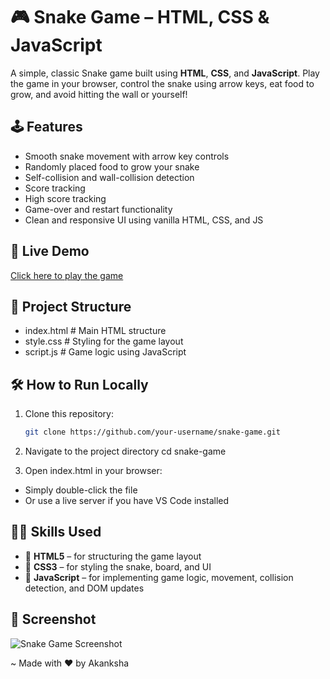# 🎮 Snake Game – HTML, CSS & JavaScript

A simple, classic Snake game built using **HTML**, **CSS**, and **JavaScript**. Play the game in your browser, control the snake using arrow keys, eat food to grow, and avoid hitting the wall or yourself!

## 🕹️ Features

- Smooth snake movement with arrow key controls
- Randomly placed food to grow your snake
- Self-collision and wall-collision detection
- Score tracking
- High score tracking
- Game-over and restart functionality
- Clean and responsive UI using vanilla HTML, CSS, and JS

## 🚀 Live Demo

[Click here to play the game](https://akanksha312kumari.github.io/Snake-game/)  

## 📂 Project Structure
- index.html # Main HTML structure
- style.css # Styling for the game layout
- script.js # Game logic using JavaScript


## 🛠️ How to Run Locally

1. Clone this repository:
   ```bash
   git clone https://github.com/your-username/snake-game.git

2. Navigate to the project directory
    cd snake-game

3. Open index.html in your browser:
- Simply double-click the file
- Or use a live server if you have VS Code installed

## 👩‍💻 Skills Used

- 🧱 **HTML5** – for structuring the game layout
- 🎨 **CSS3** – for styling the snake, board, and UI
- 🧠 **JavaScript** – for implementing game logic, movement, collision detection, and DOM updates

## 📸 Screenshot

![Snake Game Screenshot](assets/screenshot.png)

~ Made with ❤️ by Akanksha

